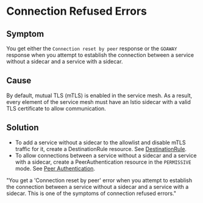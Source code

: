 # Connection Refused Errors

## Symptom

You get either the `Connection reset by peer` response or the `GOAWAY` response when you attempt to establish the connection between a service without a sidecar and a service with a sidecar.

## Cause

By default, mutual TLS (mTLS) is enabled in the service mesh. As a result, every element of the service mesh must have an Istio sidecar with a valid TLS certificate to allow communication.

## Solution

- To add a service without a sidecar to the allowlist and disable mTLS traffic for it, create a DestinationRule resource. See [DestinationRule](https://istio.io/docs/reference/config/networking/destination-rule/).
- To allow connections between a service without a sidecar and a service with a sidecar, create a PeerAuthentication resource in the `PERMISSIVE` mode. See [Peer Authentication](https://istio.io/latest/docs/reference/config/security/peer_authentication/).



"You get a 'Connection reset by peer' error when you attempt to establish the connection between a service without a sidecar and a service with a sidecar. This is one of the symptoms of connection refused errors."